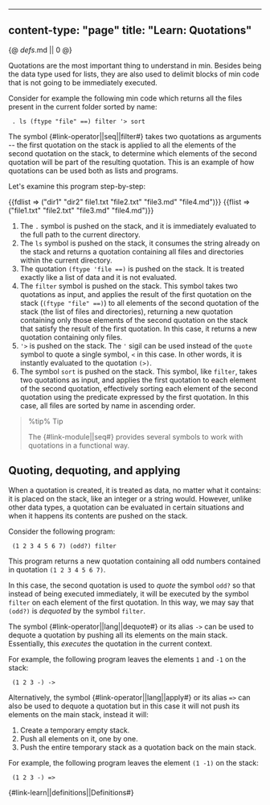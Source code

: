 -----
content-type: "page"
title: "Learn: Quotations"
-----
{@ _defs_.md || 0 @}

Quotations are the most important thing to understand in min. Besides being the data type used for lists, they are also used to delimit blocks of min code that is not going to be immediately executed. 

Consider for example the following min code which returns all the files present in the current folder sorted by name:

     . ls (ftype "file" ==) filter '> sort

The symbol {#link-operator||seq||filter#} takes two quotations as arguments -- the first quotation on the stack is applied to all the elements of the second quotation on the stack, to determine which elements of the second quotation will be part of the resulting quotation. This is an example of how quotations can be used both as lists and programs.

Let's examine this program step-by-step:

{{fdlist => ("dir1" "dir2" file1.txt "file2.txt" "file3.md" "file4.md")}}
{{flist => ("file1.txt" "file2.txt" "file3.md" "file4.md")}}

1. The `.` symbol is pushed on the stack, and it is immediately evaluated to the full path to the current directory.
2. The `ls` symbol is pushed on the stack, it consumes the string already on the stack and returns a quotation containing all files and directories within the current directory. 
3. The quotation `(ftype 'file ==)` is pushed on the stack. It is treated exactly like a list of data and it is not evaluated.
4. The `filter` symbol is pushed on the stack. This symbol takes two quotations as input, and applies the result of the first quotation on the stack (`(ftype "file" ==)`) to all elements of the second quotation of the stack (the list of files and directories), returning a new quotation containing only those elements of the second quotation on the stack that satisfy the result of the first quotation. In this case, it returns a new quotation containing only files.
5. `'>` is pushed on the stack. The `'` sigil can be used instead of the `quote` symbol to quote a single symbol, `<` in this case. In other words, it is instantly evaluated to the quotation `(>)`.
6. The symbol `sort` is pushed on the stack. This symbol, like `filter`, takes two quotations as input, and applies the first quotation to each element of the second quotation, effectively sorting each element of the second quotation using the predicate expressed by the first quotation. In this case, all files are sorted by name in ascending order.

> %tip%
> Tip
> 
> The {#link-module||seq#} provides several symbols to work with quotations in a functional way.


## Quoting, dequoting, and applying

When a quotation is created, it is treated as data, no matter what it contains: it is placed on the stack, like an integer or a string would. However, unlike other data types, a quotation can be evaluated in certain situations and when it happens its contents are pushed on the stack.

Consider the following program:

     (1 2 3 4 5 6 7) (odd?) filter

This program returns a new quotation containing all odd numbers contained in quotation `(1 2 3 4 5 6 7)`.

In this case, the second quotation is used to _quote_ the symbol `odd?` so that instead of being executed immediately, it will be executed by the symbol `filter` on each element of the first quotation. In this way, we may say that `(odd?)` is _dequoted_ by the symbol `filter`.

The symbol {#link-operator||lang||dequote#} or its alias `->` can be used to dequote a quotation by pushing all its elements on the main stack. Essentially, this *executes* the quotation in the current context.

For example, the following program leaves the elements `1` and `-1` on the stack:

     (1 2 3 -) ->

Alternatively, the symbol {#link-operator||lang||apply#} or its alias `=>` can also be used to dequote a quotation but in this case it will not push its elements on the main stack, instead it will:

1. Create a temporary empty stack.
2. Push all elements on it, one by one.
3. Push the entire temporary stack as a quotation back on the main stack.

For example, the following program leaves the element `(1 -1)` on the stack:

     (1 2 3 -) =>

{#link-learn||definitions||Definitions#}
